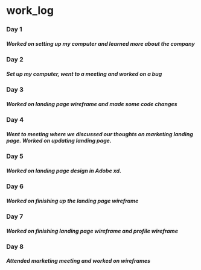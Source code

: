 # work_log

### Day 1

##### Worked on setting up my computer and learned more about the company

### Day 2

##### Set up my computer, went to a meeting and worked on a bug

### Day 3

##### Worked on landing page wireframe and made some code changes

### Day 4

##### Went to meeting where we discussed our thoughts on marketing landing page. Worked on updating landing page.

### Day 5

##### Worked on landing page design in Adobe xd.

### Day 6

##### Worked on finishing up the landing page wireframe

### Day 7

##### Worked on finishing landing page wireframe and profile wireframe

### Day 8

##### Attended marketing meeting and worked on wireframes